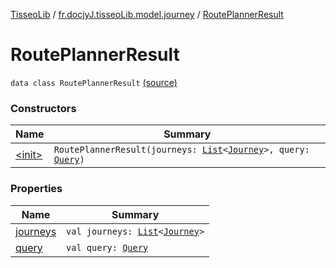 [TisseoLib](../../index.md) / [fr.docjyJ.tisseoLib.model.journey](../index.md) / [RoutePlannerResult](./index.md)

# RoutePlannerResult

`data class RoutePlannerResult` [(source)](https://github.com/docjyJ/TisseoLib/tree/master/src/main/kotlin/fr/docjyJ/tisseoLib/model/journey/RoutePlannerResult.kt#L6)

### Constructors

| Name | Summary |
|---|---|
| [&lt;init&gt;](-init-.md) | `RoutePlannerResult(journeys: `[`List`](https://kotlinlang.org/api/latest/jvm/stdlib/kotlin.collections/-list/index.html)`<`[`Journey`](../-journey/index.md)`>, query: `[`Query`](../-query/index.md)`)` |

### Properties

| Name | Summary |
|---|---|
| [journeys](journeys.md) | `val journeys: `[`List`](https://kotlinlang.org/api/latest/jvm/stdlib/kotlin.collections/-list/index.html)`<`[`Journey`](../-journey/index.md)`>` |
| [query](query.md) | `val query: `[`Query`](../-query/index.md) |
